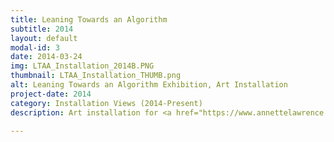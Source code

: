 ```yaml
---
title: Leaning Towards an Algorithm
subtitle: 2014
layout: default
modal-id: 3
date: 2014-03-24
img: LTAA_Installation_2014B.PNG
thumbnail: LTAA_Installation_THUMB.png
alt: Leaning Towards an Algorithm Exhibition, Art Installation
project-date: 2014
category: Installation Views (2014-Present)
description: Art installation for <a href="https://www.annettelawrence.net/"><u>Annette Lawrence's</u></a> <i>Leaning Towards an Algorithm</i> exhibition.

---
```

